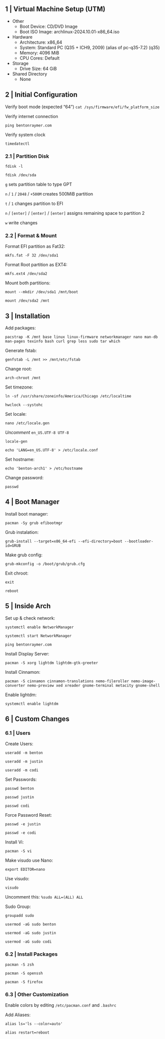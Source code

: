 ## 1 | Virtual Machine Setup (UTM)

- Other
    - Boot Device: CD/DVD Image
    - Boot ISO Image: archlinux-2024.10.01-x86_64.iso
- Hardware
    - Architecture: x86_64
    - System: Standard PC (Q35 + ICH9, 2009) (alias of pc-q35-7.2) (q35)
    - Memory: 4096 MiB
    - CPU Cores: Default
- Storage
    - Drive Size: 64 GiB
- Shared Directory
    - None

## 2 |  Initial Configuration

Verify boot mode (expected “64”)
`cat /sys/firmware/efi/fw_platform_size`

Verify internet connection

`ping bentonraymer.com`

Verify system clock

`timedatectl`

### 2.1 | Partition Disk

`fdisk -l`

`fdisk /dev/sda`

`g` sets partition table to type GPT

`n` / `1` / `2048` / `+500M` creates 500MiB partition

`t` / `1` changes partition to EFI

`n` / `[enter]` / `[enter]` / `[enter]` assigns remaining space to partition 2

`w` write changes

### 2.2 | Format & Mount

Format EFI partition as Fat32:

`mkfs.fat -F 32 /dev/sda1`

Format Root partition as EXT4:

`mkfs.ext4 /dev/sda2`

Mount both partitions:

`mount --mkdir /dev/sda1 /mnt/boot`

`mount /dev/sda2 /mnt`

## 3 | Installation

Add packages:

`pacstrap -K /mnt base linux linux-firmware networkmanager nano man-db man-pages texinfo bash curl grep less sudo tar which`

Generate fstab:

`genfstab -L /mnt >> /mnt/etc/fstab`

Change root:

`arch-chroot /mnt` 

Set timezone:

`ln -sf /usr/share/zoneinfo/America/Chicago /etc/localtime`

`hwclock --systohc`

Set locale:

`nano /etc/locale.gen`

*Uncomment* `en_US.UTF-8 UTF-8`

`locale-gen`

`echo 'LANG=en_US.UTF-8' > /etc/locale.conf`

Set hostname:

`echo 'benton-arch1' > /etc/hostname`

Change password:

`passwd`

## 4 | Boot Manager

Install boot manager:

`pacman -Sy grub efibootmgr`

Grub instalation:

`grub-install --target=x86_64-efi --efi-directory=boot --bootloader-id=GRUB`

Make grub config:

`grub-mkconfig -o /boot/grub/grub.cfg`

Exit chroot:

`exit`

`reboot`

## 5 | Inside Arch

Set up & check network:

`systemctl enable NetworkManager`

`systemctl start NetworkManager`

`ping bentonraymer.com`

Install Display Server:

`pacman -S xorg lightdm lightdm-gtk-greeter`

Install Cinnamon:

`pacman -S cinnamon cinnamon-translations nemo-fileroller nemo-image-converter nemo-preview xed xreader gnome-terminal metacity gnome-shell`

Enable lightdm:

`systemctl enable lightdm`

## 6 | Custom Changes

### 6.1 | Users

Create Users:

`useradd -m benton`

`useradd -m justin`

`useradd -m codi`

Set Passwords:

`passwd benton`

`passwd justin`

`passwd codi`

Force Password Reset:

`passwd -e justin`

`passwd -e codi`

Install Vi:

`pacman -S vi`

Make visudo use Nano:

`export EDITOR=nano`

Use visudo:

`visudo`

Uncomment this: `%sudo ALL=(ALL) ALL`

Sudo Group:

`groupadd sudo`

`usermod -aG sudo benton`

`usermod -aG sudo justin`

`usermod -aG sudo codi`

### 6.2 | Install Packages

`pacman -S zsh`

`pacman -S openssh`

`pacman -S firefox`

### 6.3 | Other Customization

Enable colors by editing `/etc/pacman.conf` and `.bashrc`

Add Aliases:

`alias ls='ls --color=auto'`

`alias restart=reboot`
